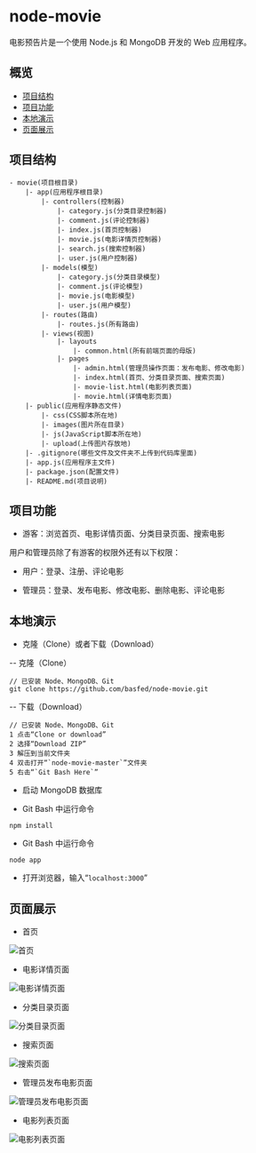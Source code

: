 # node-movie

电影预告片是一个使用 Node.js 和 MongoDB 开发的 Web 应用程序。

## 概览

- [项目结构](#项目结构)
- [项目功能](#项目功能)
- [本地演示](#本地演示)
- [页面展示](#页面展示)

## 项目结构

```
- movie(项目根目录)
    |- app(应用程序根目录)
        |- controllers(控制器)
            |- category.js(分类目录控制器)
            |- comment.js(评论控制器)
            |- index.js(首页控制器)
            |- movie.js(电影详情页控制器)
            |- search.js(搜索控制器)
            |- user.js(用户控制器)
        |- models(模型)
            |- category.js(分类目录模型)
            |- comment.js(评论模型)
            |- movie.js(电影模型)
            |- user.js(用户模型)
        |- routes(路由)
            |- routes.js(所有路由)
        |- views(视图)
            |- layouts
                |- common.html(所有前端页面的母版)
            |- pages
                |- admin.html(管理员操作页面：发布电影、修改电影)
                |- index.html(首页、分类目录页面、搜索页面)
                |- movie-list.html(电影列表页面)
                |- movie.html(详情电影页面)
    |- public(应用程序静态文件)
        |- css(CSS脚本所在地)
        |- images(图片所在目录)
        |- js(JavaScript脚本所在地)
        |- upload(上传图片存放地)
    |- .gitignore(哪些文件及文件夹不上传到代码库里面)
    |- app.js(应用程序主文件)
    |- package.json(配置文件)
    |- README.md(项目说明)
```

## 项目功能

- 游客：浏览首页、电影详情页面、分类目录页面、搜索电影

用户和管理员除了有游客的权限外还有以下权限：

- 用户：登录、注册、评论电影

- 管理员：登录、发布电影、修改电影、删除电影、评论电影

## 本地演示

- 克隆（Clone）或者下载（Download）

-- 克隆（Clone）

```
// 已安装 Node、MongoDB、Git
git clone https://github.com/basfed/node-movie.git
```

-- 下载（Download）

```
// 已安装 Node、MongoDB、Git
1 点击“Clone or download”
2 选择“Download ZIP”
3 解压到当前文件夹
4 双击打开“`node-movie-master`”文件夹
5 右击“`Git Bash Here`”
```

- 启动 MongoDB 数据库

- Git Bash 中运行命令

```
npm install
```

- Git Bash 中运行命令

```
node app
```

- 打开浏览器，输入“`localhost:3000`”

## 页面展示

- 首页

![首页][1]

- 电影详情页面

![电影详情页面][2]

- 分类目录页面

![分类目录页面][3]

- 搜索页面

![搜索页面][4]

- 管理员发布电影页面

![管理员发布电影页面][5]

- 电影列表页面

![电影列表页面][6]


  [1]: https://github.com/bizhongbio/node-movie/blob/master/public/images/screenshot/0.png
  [2]: https://github.com/bizhongbio/node-movie/blob/master/public/images/screenshot/1.png
  [3]: https://github.com/bizhongbio/node-movie/blob/master/public/images/screenshot/2.png
  [4]: https://github.com/bizhongbio/node-movie/blob/master/public/images/screenshot/3.png
  [5]: https://github.com/bizhongbio/node-movie/blob/master/public/images/screenshot/4.png
  [6]: https://github.com/bizhongbio/node-movie/blob/master/public/images/screenshot/5.png